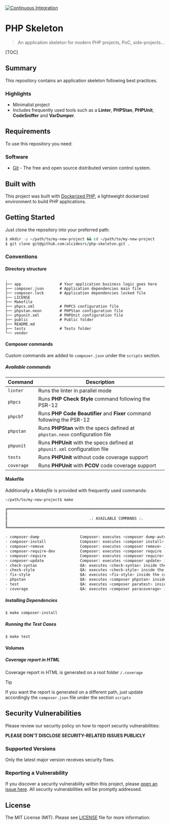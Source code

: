 [![Continuous Integration](https://github.com/AlcidesRC/php-skeleton/actions/workflows/ci.yml/badge.svg)](https://github.com/AlcidesRC/php-skeleton/actions/workflows/ci.yml)

# PHP Skeleton


> An application skeleton for modern PHP projects, PoC, side-projects... 


[TOC]


## Summary

This repository contains an application skeleton following best practices.


### Highlights

- Minimalist project 
- Includes frequently used tools such as a **Linter**, **PHPStan**, **PHPUnit**, **CodeSniffer** and **VarDumper**.


## Requirements

To use this repository you need:

### Software

- [Git](https://git-scm.com/) - The free and open source distributed version control system.

## Built with

This project was built with [Dockerized PHP](https://github.com/alcidesrc/dockerized-php), a lightweight dockerized environment to build PHP applications. 


## Getting Started

Just clone the repository into your preferred path:

```bash
$ mkdir -p ~/path/to/my-new-project && cd ~/path/to/my-new-project
$ git clone git@github.com:alcidesrc/php-skeleton.git .
```

### Conventions

#### Directory structure

```text
.
├── app                 # Your application business logic goes here
├── composer.json       # Application dependencies main file
├── composer.lock       # Application dependencies locked file
├── LICENSE
├── Makefile
├── phpcs.xml           # PHPCS configuration file
├── phpstan.neon        # PHPStan configuration file
├── phpunit.xml         # PHPUnit configuration file
├── public              # Public folder
├── README.md
├── tests               # Tests folder
└── vendor
```

#### Composer commands

Custom commands are added to `composer.json` under the `scripts` section.

##### Available commands

| Command    | Description                                                                  |
| ---------- |------------------------------------------------------------------------------|
| `linter`   | Runs the linter in parallel mode                                             |
| `phpcs`    | Runs **PHP Check Style** command following the PSR-12                        |
| `phpcbf`   | Runs **PHP Code Beautifier** and **Fixer** command following the PSR-12      |
| `phpstan`  | Runs **PHPStan** with the specs defined at `phpstan.neon` configuration file |
| `phpunit`  | Runs **PHPUnit** with the specs defined at `phpunit.xml` configuration file  |
| `tests`    | Runs **PHPUnit** without code coverage support                               |
| `coverage` | Runs **PHPUnit** with **PCOV** code coverage support                         |

#### Makefile

Additionally a *Makefile* is provided with frequently used commands:

```bash
~/path/to/my-new-project$ make

╔════════════════════════════════════════════════════════════════════════════════════════════════╗
║                                                                                                ║
║ 	                                 .: AVAILABLE COMMANDS :.                                ║
║                                                                                                ║
╚════════════════════════════════════════════════════════════════════════════════════════════════╝

· composer-dump                  Composer: executes <composer dump-auto> inside the container
· composer-install               Composer: executes <composer install> inside the container
· composer-remove                Composer: executes <composer remove> inside the container
· composer-require-dev           Composer: executes <composer require --dev> inside the container
· composer-require               Composer: executes <composer require> inside the container
· composer-update                Composer: executes <composer update> inside the container
· check-syntax                   QA: executes <check-syntax> inside the container
· check-style                    QA: executes <check-style> inside the container
· fix-style                      QA: executes <fix-style> inside the container
· phpstan                        QA: executes <composer phpstan> inside the container
· test                           QA: executes <composer paratest> inside the container
· coverage                       QA: executes <composer paracoverage> inside the container

```

##### Installing Dependencies

```bash
$ make composer-install
```

##### Running the Test Cases

```bash
$ make test
```

#### Volumes

##### Coverage report in HTML

Coverage report in HTML is generated on a root folder `/.coverage`

> [!TIP]
>
> If you want the report is generated on a different path, just update accordingly the `composer.json` file under the section `scripts`  


## Security Vulnerabilities

Please review our security policy on how to report security vulnerabilities:

**PLEASE DON'T DISCLOSE SECURITY-RELATED ISSUES PUBLICLY**

### Supported Versions

Only the latest major version receives security fixes.

### Reporting a Vulnerability

If you discover a security vulnerability within this project, please [open an issue here](https://github.com/alcidesrc/php-skeleton/issues). All security vulnerabilities will be promptly addressed.

## License

The MIT License (MIT). Please see [LICENSE](./LICENSE) file for more information.
